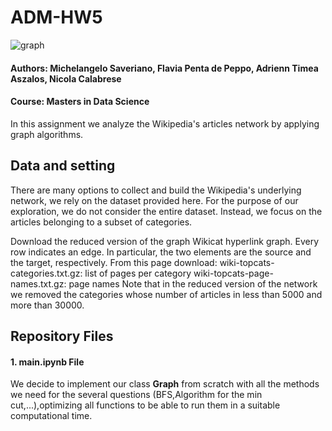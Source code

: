 # ADM-HW5
![graph](https://anthonybonato.files.wordpress.com/2017/03/jrnlcovercropped.jpg)
#### Authors: Michelangelo Saveriano, Flavia Penta de Peppo, Adrienn Timea Aszalos, Nicola Calabrese
#### Course: Masters in Data Science

In this assignment we analyze the Wikipedia's articles network by applying graph algorithms.

## Data and setting

There are many options to collect and build the Wikipedia's underlying network, we rely on the dataset provided here. For the purpose of our exploration, we do not consider the entire dataset. Instead, we focus on the articles belonging to a subset of categories.

Download the reduced version of the graph Wikicat hyperlink graph. Every row indicates an edge. In particular, the two elements are the source and the target, respectively.
From this page download:
wiki-topcats-categories.txt.gz: list of pages per category
wiki-topcats-page-names.txt.gz: page names
Note that in the reduced version of the network we removed the categories whose number of articles in less than 5000 and more than 30000.

## Repository Files
#### 1. main.ipynb File
We decide to implement our class  **Graph** from scratch with all the methods we need for the several questions (BFS,Algorithm for the  min cut,...),optimizing 
all functions to be able to run them in a suitable computational time.
